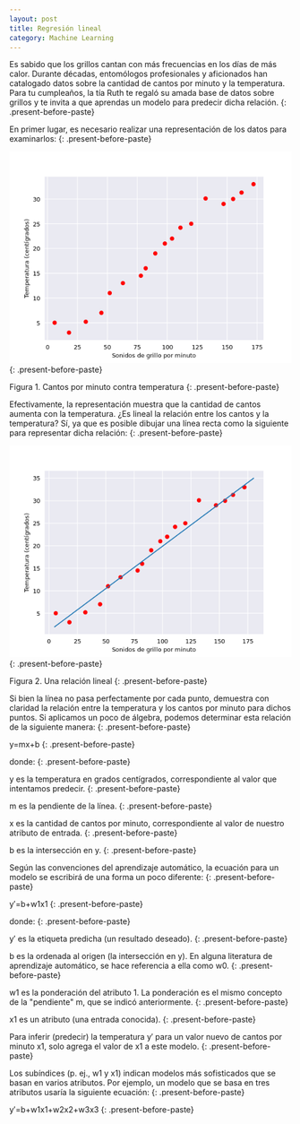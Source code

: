 ```yaml
---
layout: post
title: Regresión lineal
category: Machine Learning
---
```


Es sabido que los grillos cantan con m&aacute;s frecuencias en los d&iacute;as de m&aacute;s calor. Durante d&eacute;cadas, entom&oacute;logos profesionales y aficionados han catalogado datos sobre la cantidad de cantos por minuto y la temperatura. Para tu cumplea&ntilde;os, la t&iacute;a Ruth te regal&oacute; su amada base de datos sobre grillos y te invita a que aprendas un modelo para predecir dicha relaci&oacute;n.
{: .present-before-paste}

En primer lugar, es necesario realizar una representaci&oacute;n de los datos para examinarlos:
{: .present-before-paste}

![](/uploads/screenshot-2018-5-10-estudio-detallado-del-aa-regresión-lineal-curso-intensivo-de-aprendizaje-automático-google-developers.png)
{: .present-before-paste}

Figura 1. Cantos por minuto contra temperatura
{: .present-before-paste}

Efectivamente, la representaci&oacute;n muestra que la cantidad de cantos aumenta con la temperatura. &iquest;Es lineal la relaci&oacute;n entre los cantos y la temperatura? S&iacute;, ya que es posible dibujar una l&iacute;nea recta como la siguiente para representar dicha relaci&oacute;n:
{: .present-before-paste}

![](/uploads/screenshot-2018-5-10-estudio-detallado-del-aa-regresión-lineal-curso-intensivo-de-aprendizaje-automático-google-developers1.png)
{: .present-before-paste}

Figura 2. Una relaci&oacute;n lineal
{: .present-before-paste}

Si bien la l&iacute;nea no pasa perfectamente por cada punto, demuestra con claridad la relaci&oacute;n entre la temperatura y los cantos por minuto para dichos puntos. Si aplicamos un poco de &aacute;lgebra, podemos determinar esta relaci&oacute;n de la siguiente manera:
{: .present-before-paste}

y=mx+b
{: .present-before-paste}

donde:
{: .present-before-paste}

y es la temperatura en grados cent&iacute;grados, correspondiente al valor que intentamos predecir.
{: .present-before-paste}

m es la pendiente de la l&iacute;nea.
{: .present-before-paste}

x es la cantidad de cantos por minuto, correspondiente al valor de nuestro atributo de entrada.
{: .present-before-paste}

b es la intersecci&oacute;n en y.
{: .present-before-paste}

Seg&uacute;n las convenciones del aprendizaje autom&aacute;tico, la ecuaci&oacute;n para un modelo se escribir&aacute; de una forma un poco diferente:
{: .present-before-paste}

y′=b+w1x1
{: .present-before-paste}

donde:
{: .present-before-paste}

y′ es la etiqueta predicha (un resultado deseado).
{: .present-before-paste}

b es la ordenada al origen (la intersecci&oacute;n en y). En alguna literatura de aprendizaje autom&aacute;tico, se hace referencia a ella como w0.
{: .present-before-paste}

w1 es la ponderaci&oacute;n del atributo 1. La ponderaci&oacute;n es el mismo concepto de la "pendiente" m, que se indic&oacute; anteriormente.
{: .present-before-paste}

x1 es un atributo (una entrada conocida).
{: .present-before-paste}

Para inferir (predecir) la temperatura y′ para un valor nuevo de cantos por minuto x1, solo agrega el valor de x1 a este modelo.
{: .present-before-paste}

Los sub&iacute;ndices (p. ej., w1 y&nbsp;x1) indican modelos m&aacute;s sofisticados que se basan en varios atributos. Por ejemplo, un modelo que se basa en tres atributos usar&iacute;a la siguiente ecuaci&oacute;n:
{: .present-before-paste}

y′=b+w1x1+w2x2+w3x3
{: .present-before-paste}